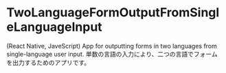# TwoLanguageFormOutputFromSingleLanguageInput
(React Native, JaveScript) App for outputting forms in two languages from single-language user input. 単数の言語の入力により、二つの言語でフォームを出力するためのアプリです。
